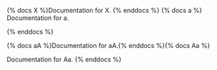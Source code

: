 {% docs X %}Documentation for X.
{% enddocs %}
{% docs a %}
Documentation for a.



{% enddocs %}




{% docs aA %}Documentation for aA.{% enddocs %}{% docs Aa %}

Documentation for Aa.              {% enddocs %}
